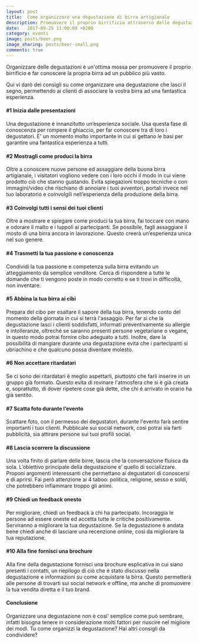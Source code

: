 ```yaml
---
layout: post
title:  Come organizzare una degustazione di birra artigianale
description: Promuovere il proprio birrificio attraverso delle degustazioni di birra artigianale.
date:   2017-09-25 11:00:00 +0200
category: eventi
image: posts/beer.png
image_sharing: posts/beer-small.png
comments: true
---
```


Organizzare delle degustazioni è un'ottima mossa per promuovere il proprio birrificio e far conoscere la propria birra ad un pubblico più vasto.

Qui vi darò dei consigli su come organizzare una degustazione che lasci il segno, permettendo ai clienti di associare la vostra birra ad una fantastica esperienza.

#### #1 Inizia dalle presentazioni

Una degustazione è innanzitutto un’esperienza sociale. Usa questa fase di conoscenza per rompere il ghiaccio, per far conoscere tra di loro i degustatori. E' un momento molto importante in cui si gettano le basi per garantire una fantastica esperienza a tutti.

#### #2 Mostragli come produci la birra

Oltre a conoscere nuove persone ed assaggiare della buona birra artigianale, i visitatori vogliono vedere con i loro occhi il modo in cui viene prodotto ciò che stanno gustando. Evita spiegazioni troppo tecniche o con immagini/video che rischiano di annoiare i tuoi avventori, portali invece nel tuo laboratorio e coinvolgili nell’esperienza della produzione della birra.

#### #3 Coinvolgi tutti i sensi dei tuoi clienti

Oltre a mostrare e spiegare come produci la tua birra, fai toccare con mano e odorare il malto e i luppoli ai partecipanti. Se possibile, fagli assaggiare il mosto di una birra ancora in lavorazione. Questo creerà un’esperienza unica nel suo genere.

#### #4 Trasmetti la tua passione e conoscenza

Condividi la tua passione e competenza sulla birra evitando un atteggiamento da semplice venditore. Cerca di rispondere a tutte le domande che ti vengono poste in modo corretto e se ti trovi in difficoltà, non inventare.

#### #5 Abbina la tua birra ai cibi

Prepara del cibo per esaltare il sapore della tua birra, tenendo conto del momento della giornata in cui si terrà l'assaggio. Per far sì che la degustazione lasci i clienti soddisfatti, informati preventivamente su allergie e intolleranze, oltreché se saranno presenti persone vegetariane o vegane, in questo modo potrai fornire cibo adeguato a tutti. Inoltre, dare la possibilità di mangiare durante una degustazione evita che i partecipanti si ubriachino e che qualcuno possa diventare molesto.

#### #6 Non accettare ritardatari

Se ci sono dei ritardatari è meglio aspettarli, piuttosto che farli inserire in un gruppo già formato. Questo evita di rovinare l'atmosfera che si è già creata e, soprattutto, di dover ripetere cose già dette, che chi è arrivato in orario ha già sentito.

#### #7 Scatta foto durante l’evento

Scattare foto, con il permesso dei degustatori, durante l'evento farà sentire importanti i tuoi clienti. Pubblicale sui social network, così potrai sia farti pubblicità, sia attirare persone sui tuoi profili social.

#### #8 Lascia scorrere la discussione

Una volta finito di parlare delle birre, lascia che la conversazione fluisca da sola. L’obiettivo principale della degustazione e’ quello di socializzare. Proponi argomenti interessanti che permettano ai degustatori di conoscersi e di aprirsi. Fai però attenzione ai 4 taboo: politica, religione, sesso e soldi, che potrebbero infiammare troppo gli animi.

#### #9 Chiedi un feedback onesto

Per migliorare, chiedi un feedback a chi ha partecipato. Incoraggia le persone ad essere oneste ed accetta tutte le critiche positivamente. Serviranno a migliorare la tua degustazione. Se la degustazione è andata bene chiedi anche di lasciare una recenzione online, così da migliorare la tua reputazione.

#### #10 Alla fine fornisci una brochure

Alla fine della degustazione fornisci una brochure esplicativa in cui siano presenti i contatti, un riepilogo di ciò che è stato discusso nella degustazione e informazioni su come acquistare la birra. Questo permetterà alle persone di trovarti sui social network e offline, ma anche di promuovere la tua vendita diretta e il tuo brand.

#### Conclusione

Organizzare una degustazione non è cosi' semplice come può sembrare, infatti bisogna tenere in considerazione molti fattori per riuscire nel migliore dei modi. Tu come organizzi la degustazione? Hai altri consigli da condividere?
